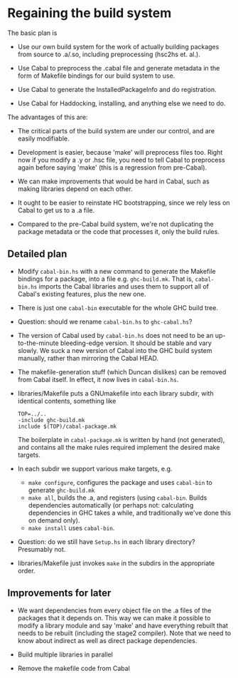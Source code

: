 # Regaining the build system


The basic plan is 

- Use our own build system for the work of actually
  building packages from source to .a/.so, including
  preprocessing (hsc2hs et. al.).

- Use Cabal to preprocess the .cabal file and generate
  metadata in the form of Makefile bindings for our
  build system to use.

- Use Cabal to generate the InstalledPackageInfo and
  do registration.

- Use Cabal for Haddocking, installing, and anything else
  we need to do.


The advantages of this are:

- The critical parts of the build system are under our
  control, and are easily modifiable.

- Development is easier, because 'make' will preprocess files
  too.  Right now if you modify a .y or .hsc file, you need
  to tell Cabal to preprocess again before saying 'make'
  (this is a regression from pre-Cabal).

- We can make improvements that would be hard in Cabal, such
  as making libraries depend on each other.

- It ought to be easier to reinstate HC bootstrapping,
  since we rely less on Cabal to get us to a .a file.

- Compared to the pre-Cabal build system, we're not
  duplicating the package metadata or the code that processes it,
  only the build rules.

## Detailed plan

- Modify `cabal-bin.hs` with a new command to generate the
  Makefile bindings for a package, into a file e.g. 
  `ghc-build.mk`.  That is, `cabal-bin.hs` imports the Cabal libraries
  and uses them to support all of Cabal's existing features, plus
  the new one. 

- There is just one `cabal-bin` executable for
  the whole GHC build tree.  

- Question: should we rename `cabal-bin.hs` to `ghc-cabal.hs`?

- The version of Cabal used by `cabal-bin.hs` does not need to be an up-to-the-minute
  bleeding-edge version.  It should be stable and vary slowly.  We suck a new
  version of Cabal into the GHC build system manually, rather than mirroring the
  Cabal HEAD.

- The makefile-generation stuff (which Duncan dislikes) can be removed from Cabal itself.
  In effect, it now lives in `cabal-bin.hs`.

- libraries/Makefile puts a GNUmakefile into each library
  subdir, with identical contents, something like

  ```wiki
  TOP=../..
  -include ghc-build.mk
  include $(TOP)/cabal-package.mk
  ```

  The boilerplate in `cabal-package.mk` is written by hand (not generated), and
  contains all the make rules required implement the desired make targets.

- In each subdir we support various make targets, e.g.

  - `make configure`, configures the package and uses `cabal-bin` to generate `ghc-build.mk`
  - `make all`, builds the .a, and registers (using `cabal-bin`.  Builds dependencies 
    automatically (or perhaps not: calculating dependencies
    in GHC takes a while, and traditionally we've done this on demand only).
  - `make install` uses `cabal-bin`.

- Question: do we still have `Setup.hs` in each library directory?  Presumably not.

- libraries/Makefile just invokes `make` in the subdirs in the 
  appropriate order.

## Improvements for later

- We want dependencies from every object file on the .a files of the
  packages that it depends on.  This way we can make it possible to
  modify a library module and say 'make' and have everything rebuilt 
  that needs to be rebuilt (including the stage2 compiler).  Note that
  we need to know about indirect as well as direct package dependencies.

- Build multiple libraries in parallel

- Remove the makefile code from Cabal
